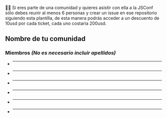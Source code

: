 👋🏼 Si eres parte de una comunidad y quieres asistir con ella a la JSConf sólo debes reunir al menos 6 personas y crear un issue en ese repositorio siguiendo esta plantilla, de esta manera podrás acceder a un descuento de 10usd por cada ticket, cada uno costaría 200usd.

## Nombre de tu comunidad ##

### Miembros _(No es necesario incluir apellidos)_ ###
* __________________
* __________________
* __________________
* __________________
* __________________
* __________________
